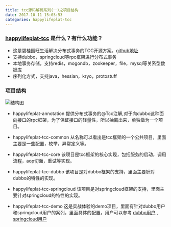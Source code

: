```yaml
---
title: tcc源码解析系列(一)之项目结构
date: 2017-10-11 15:03:53
categories: happylifeplat-tcc
---
```


### [happylifeplat-tcc](https://github.com/yu199195/happylifeplat-tcc) 是什么？有什么功能？
  *  这是碧桂园旺生活解决分布式事务的TCC开源方案。[github地址](https://github.com/yu199195/happylifeplat-tcc)
  * 支持dubbo，springcloud等rpc框架进行分布式事务
  *  本地事务存储，支持redis，mogondb，zookeeper，file，mysql等关系型数据库
  * 序列化方式，支持java，hessian，kryo，protostuff

###  项目结构
![结构图](https://yu199195.github.io/images/happylifeplat-tcc/01.png)

*  happylifeplat-annotation 提供分布式事务的@Tcc注解,对于向dubbo这种面向接口的rpc框架，为了保证接口的轻量性，所以抽离出来，单独做为一个项目。

* happylifeplat-tcc-common 从名称可以看出是tcc框架的一个公共项目，里面主要是一些配置，枚举，异常定义等。

* happylifeplat-tcc-core 该项目是tcc框架的核心实现，包括服务的启动，调用流程，aop切面，重试等实现。

* happylifeplat-tcc-dubbo  该项目是对dubbo框架的支持，里面主要针对dubbo的特性的实现。

* happylifeplat-tcc-springcloud 该项目是对springcloud框架的支持，里面主要针对springcloud的特性的实现。

* happylifeplat-tcc-demo 这是实战体验的demo项目，里面有针对dubbo用户和springcloud用户的案列，里面具体的配置，用户可以参考 [dubbo用户](https://github.com/yu199195/happylifeplat-tcc/wiki/%E5%BF%AB%E9%80%9F%E4%BD%93%E9%AA%8C%EF%BC%88dubbo%EF%BC%89)  ,    [springcloud用户](https://github.com/yu199195/happylifeplat-tcc/wiki/%E5%BF%AB%E9%80%9F%E4%BD%93%E9%AA%8C%EF%BC%88springcloud%EF%BC%89)
